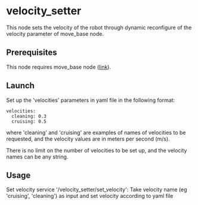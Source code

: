 # velocity_setter

This node sets the velocity of the robot through dynamic reconfigure of the velocity parameter of move_base node.

## Prerequisites

This node requires move_base node ([link](http://wiki.ros.org/move_base)).

## Launch

Set up the 'velocities' parameters in yaml file in the following format:

    velocities:
      cleaning: 0.3
      cruising: 0.5

where 'cleaning' and 'cruising' are examples of names of velocities to be requested, and the velocity values are in meters per second (m/s).

There is no limit on the number of velocities to be set up, and the velocity names can be any string.

## Usage

Set velocity service '/velocity\_setter/set\_velocity': Take velocity name (eg 'cruising', 'cleaning') as input and set velocity according to yaml file

